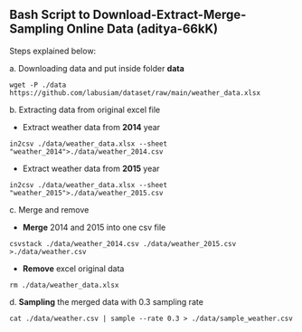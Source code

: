 ## Bash Script to Download-Extract-Merge-Sampling Online Data (aditya-66kK)

Steps explained below:

a. Downloading data and put inside folder **data**
```
wget -P ./data https://github.com/labusiam/dataset/raw/main/weather_data.xlsx
```


b. Extracting data from original excel file

- Extract weather data from **2014** year
```
in2csv ./data/weather_data.xlsx --sheet "weather_2014">./data/weather_2014.csv
```

- Extract weather data from **2015** year
```
in2csv ./data/weather_data.xlsx --sheet "weather_2015">./data/weather_2015.csv
```

c. Merge and remove
- **Merge** 2014 and 2015 into one csv file
```
csvstack ./data/weather_2014.csv ./data/weather_2015.csv >./data/weather.csv
```
- **Remove** excel original data
```
rm ./data/weather_data.xlsx
```

d. **Sampling** the merged data with 0.3 sampling rate
```
cat ./data/weather.csv | sample --rate 0.3 > ./data/sample_weather.csv
```
